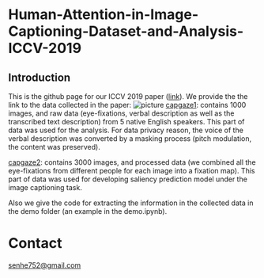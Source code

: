 # Human-Attention-in-Image-Captioning-Dataset-and-Analysis-ICCV-2019
## Introduction
This is the github page for our ICCV 2019 paper ([link](https://openaccess.thecvf.com/content_ICCV_2019/papers/He_Human_Attention_in_Image_Captioning_Dataset_and_Analysis_ICCV_2019_paper.pdf)).
We provide the the link to the data collected in the paper:
![picture](/fg/data.png)
[capgaze1](https://drive.google.com/open?id=1qlOCr8TX6dmAxhlCob79X29riyQ_MRlq): contains 1000 images, and raw data (eye-fixations, verbal description as well as the transcribed text description) from 5 native English speakers. This part of data was used for the analysis. For data privacy reason, the voice of the verbal description was converted by a masking process (pitch modulation, the content was preserved).

[capgaze2](https://drive.google.com/drive/folders/1ghe3_7tdx2f3ejiKEnv6w_JJ39-9c9eB?usp=sharing): contains 3000 images, and processed data (we combined all the eye-fixations from different people for each image into a fixation map). This part of data was used for developing saliency prediction model under the image captioning task.

Also we give the code for extracting the information in the collected data in the demo folder (an example in the demo.ipynb).

# Contact
<senhe752@gmail.com>
